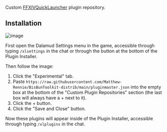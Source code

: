 Custom [FFXIVQuickLauncher](https://github.com/goaaats/FFXIVQuickLauncher) plugin repository.

## Installation
![image](https://user-images.githubusercontent.com/12263784/138759598-97ae7da1-b159-4e0c-b923-0cff4cca2ca4.png)

First open the Dalamud Settings menu in the game, accessible through typing `/xlsettings` in the chat or through the button at the bottom of the Plugin Installer.

Then follow the image:
1. Click the "Experimental" tab.
2. Paste `https://raw.githubusercontent.com/Matthew-Rennie/BisBunToolkit-distrib/main/pluginmaster.json` into the empty box at the bottom of the "Custom Plugin Repositories" section (the last box will always have a + next to it).
3. Click the + button.
4. Click the "Save and Close" button.

Now these plugins will appear inside of the Plugin Installer, accessible through typing `/xlplugins` in the chat.